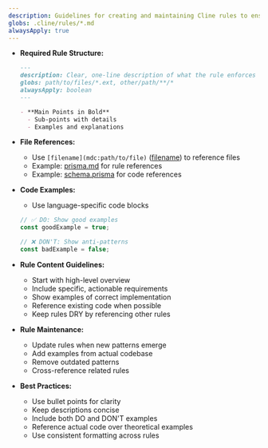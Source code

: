 ```yaml
---
description: Guidelines for creating and maintaining Cline rules to ensure consistency and effectiveness.
globs: .cline/rules/*.md
alwaysApply: true
---
```


- **Required Rule Structure:**

  ```markdown
  ---
  description: Clear, one-line description of what the rule enforces
  globs: path/to/files/*.ext, other/path/**/*
  alwaysApply: boolean
  ---

  - **Main Points in Bold**
    - Sub-points with details
    - Examples and explanations
  ```

- **File References:**
  - Use `[filename](mdc:path/to/file)` ([filename](mdc:filename)) to reference files
  - Example: [prisma.md](.clinerules/prisma.md) for rule references
  - Example: [schema.prisma](mdc:prisma/schema.prisma) for code references

- **Code Examples:**
  - Use language-specific code blocks

  ```typescript
  // ✅ DO: Show good examples
  const goodExample = true;

  // ❌ DON'T: Show anti-patterns
  const badExample = false;
  ```

- **Rule Content Guidelines:**
  - Start with high-level overview
  - Include specific, actionable requirements
  - Show examples of correct implementation
  - Reference existing code when possible
  - Keep rules DRY by referencing other rules

- **Rule Maintenance:**
  - Update rules when new patterns emerge
  - Add examples from actual codebase
  - Remove outdated patterns
  - Cross-reference related rules

- **Best Practices:**
  - Use bullet points for clarity
  - Keep descriptions concise
  - Include both DO and DON'T examples
  - Reference actual code over theoretical examples
  - Use consistent formatting across rules
